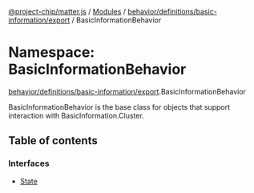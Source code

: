 [@project-chip/matter.js](../README.md) / [Modules](../modules.md) / [behavior/definitions/basic-information/export](behavior_definitions_basic_information_export.md) / BasicInformationBehavior

# Namespace: BasicInformationBehavior

[behavior/definitions/basic-information/export](behavior_definitions_basic_information_export.md).BasicInformationBehavior

BasicInformationBehavior is the base class for objects that support interaction with BasicInformation.Cluster.

## Table of contents

### Interfaces

- [State](../interfaces/behavior_definitions_basic_information_export.BasicInformationBehavior.State.md)
